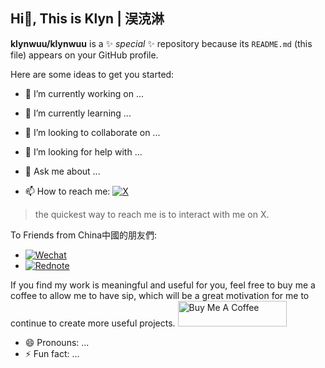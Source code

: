 ## Hi👋, This is Klyn | 洖㳳淋

**klynwuu/klynwuu** is a ✨ _special_ ✨ repository because its `README.md` (this file) appears on your GitHub profile.

Here are some ideas to get you started:

- 🔭 I’m currently working on ...
- 🌱 I’m currently learning ...
- 👯 I’m looking to collaborate on ...
- 🤔 I’m looking for help with ...
- 💬 Ask me about ...

- 📫 How to reach me:
[![X](https://img.shields.io/badge/@KlynWuu-000000?style=for-the-badge&logo=x&logoColor=white)](https://x.com/klynwuu)
> the quickest way to reach me is to interact with me on X.


To Friends from China中國的朋友們:
- [![Wechat](https://img.shields.io/badge/@KlynWuu-07C160?style=for-the-badge&logo=wechat&logoColor=FFFFFF&color=07C160)](weixin://dl/chat?KlynWuu)
- [![Rednote](https://img.shields.io/badge/@KlynWuu-FF2442?style=for-the-badge&logo=xiaohongshu&logoColor=FFFFFF&color=FF2442)](https://www.xiaohongshu.com/user/profile/677d478a000000000801d58c) 


If you find my work is meaningful and useful for you, feel free to buy me a coffee to allow me to have sip, which will be a great motivation for me to continue to create more useful projects.
<a href="https://www.buymeacoffee.com/klynwuu" target="_blank"><img src="https://cdn.buymeacoffee.com/buttons/default-orange.png" alt="Buy Me A Coffee" height="41" width="174"></a>


- 😄 Pronouns: ...
- ⚡ Fun fact: ...
